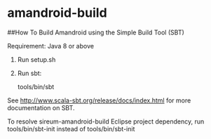# amandroid-build

##How To Build Amandroid using the Simple Build Tool (SBT)

Requirement: Java 8 or above

1. Run setup.sh

3. Run sbt:

   tools/bin/sbt

See http://www.scala-sbt.org/release/docs/index.html for more documentation on SBT.

To resolve sireum-amandroid-build Eclipse project dependency, run tools/bin/sbt-init instead
of tools/bin/sbt-init
